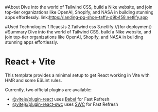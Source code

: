 #About
Dive into the world of Tailwind CSS, build a Nike website, and join top-tier organizations like OpenAI, Shopify, and NASA in building stunning apps effortlessly.
link:https://landing-pg-shoe-taffy-d9b458.netlify.app

#Used Technologies
1.ReactJs
2.Tailwind css
3.netlify  //{for deployment}
#Summary
Dive into the world of Tailwind CSS, build a Nike website, and join top-tier organizations like OpenAI, Shopify, and NASA in building stunning apps effortlessly.

# React + Vite

This template provides a minimal setup to get React working in Vite with HMR and some ESLint rules.

Currently, two official plugins are available:

- [@vitejs/plugin-react](https://github.com/vitejs/vite-plugin-react/blob/main/packages/plugin-react/README.md) uses [Babel](https://babeljs.io/) for Fast Refresh
- [@vitejs/plugin-react-swc](https://github.com/vitejs/vite-plugin-react-swc) uses [SWC](https://swc.rs/) for Fast Refresh
